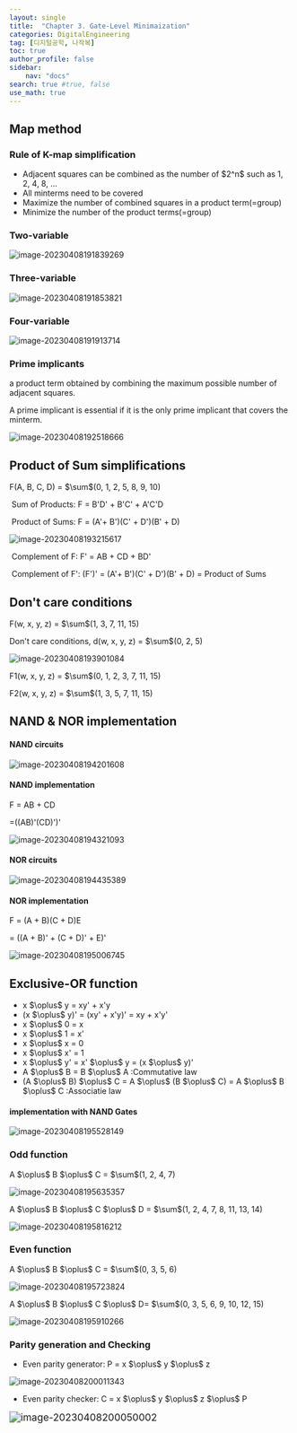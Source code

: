 ```yaml
---
layout: single
title:  "Chapter 3. Gate-Level Minimaization"
categories: DigitalEngineering
tag: [디지털공학, 나작복]
toc: true
author_profile: false
sidebar:
    nav: "docs"
search: true #true, false
use_math: true
---
```




## Map method

### Rule of K-map simplification

* Adjacent squares can be combined as the number of $2^n\$ such as 1, 2, 4, 8, ...
* All minterms need to be covered
* Maximize the number of combined squares in a product term(=group)
* Minimize the number of the product terms(=group)



### Two-variable

![image-20230408191839269]({{site.url}}\images\2023-04-08-Review0408-DigitalEngineering\image-20230408191839269.png)

### Three-variable

![image-20230408191853821]({{site.url}}\images\2023-04-08-Review0408-DigitalEngineering\image-20230408191853821.png)

### Four-variable

![image-20230408191913714]({{site.url}}\images\2023-04-08-Review0408-DigitalEngineering\image-20230408191913714.png)

### Prime implicants

a product term obtained by combining the maximum possible number of adjacent squares.

A prime implicant is essential if it is the only prime implicant that covers the minterm.

![image-20230408192518666]({{site.url}}\images\2023-04-08-Review0408-DigitalEngineering\image-20230408192518666.png)



## Product of Sum simplifications

F(A, B, C, D) = $\sum\$(0, 1, 2, 5, 8, 9, 10)

​	Sum of Products: F = B'D' + B'C' + A'C'D

​	Product of Sums: F = (A'+ B')(C' + D')(B' + D)

![image-20230408193215617]({{site.url}}\images\2023-04-08-Review0408-DigitalEngineering\image-20230408193215617.png)

​	Complement of F: F' = AB + CD + BD'

​	Complement of F': (F')' = (A'+ B')(C' + D')(B' + D) = Product of Sums



## Don't care conditions

F(w, x, y, z) = $\sum\$(1, 3, 7, 11, 15)

Don't care conditions, d(w, x, y, z) = $\sum\$(0, 2, 5)

![image-20230408193901084]({{site.url}}\images\2023-04-08-Review0408-DigitalEngineering\image-20230408193901084.png)

F1(w, x, y, z) = $\sum\$(0, 1, 2, 3, 7, 11, 15)

F2(w, x, y, z) = $\sum\$(1, 3, 5, 7, 11, 15)



## NAND & NOR implementation

#### NAND circuits

![image-20230408194201608]({{site.url}}\images\2023-04-08-Review0408-DigitalEngineering\image-20230408194201608.png)

#### NAND implementation

F = AB + CD

  =((AB)'(CD)')'

![image-20230408194321093]({{site.url}}\images\2023-04-08-Review0408-DigitalEngineering\image-20230408194321093.png)



#### NOR circuits

![image-20230408194435389]({{site.url}}\images\2023-04-08-Review0408-DigitalEngineering\image-20230408194435389.png)



#### NOR implementation

F = (A + B)(C + D)E

  = ((A + B)' + (C + D)' + E)'

![image-20230408195006745]({{site.url}}\images\2023-04-08-Review0408-DigitalEngineering\image-20230408195006745.png)



## Exclusive-OR function

* x $\oplus\$ y = xy' + x'y
* (x $\oplus\$ y)' = (xy' + x'y)' = xy + x'y'
* x $\oplus\$ 0 = x
* x $\oplus\$ 1 = x'
* x $\oplus\$ x = 0
* x $\oplus\$ x' = 1
* x $\oplus\$ y' = x' $\oplus\$ y = (x $\oplus\$ y)'
* A $\oplus\$ B = B $\oplus\$ A :Commutative law
* (A $\oplus\$ B) $\oplus\$ C = A $\oplus\$ (B $\oplus\$ C) = A $\oplus\$ B $\oplus\$ C :Associatie law



#### implementation with NAND Gates

![image-20230408195528149]({{site.url}}\images\2023-04-08-Review0408-DigitalEngineering\image-20230408195528149.png)



### Odd function

A $\oplus\$ B $\oplus\$ C = $\sum\$(1, 2, 4, 7)

![image-20230408195635357]({{site.url}}\images\2023-04-08-Review0408-DigitalEngineering\image-20230408195635357.png)

A $\oplus\$ B $\oplus\$ C $\oplus\$ D = $\sum\$(1, 2, 4, 7, 8, 11, 13, 14)

![image-20230408195816212]({{site.url}}\images\2023-04-08-Review0408-DigitalEngineering\image-20230408195816212.png)



### Even function

A $\oplus\$ B $\oplus\$ C = $\sum\$(0, 3, 5, 6)

![image-20230408195723824]({{site.url}}\images\2023-04-08-Review0408-DigitalEngineering\image-20230408195723824.png)

A $\oplus\$ B $\oplus\$ C $\oplus\$ D= $\sum\$(0, 3, 5, 6, 9, 10, 12, 15)

![image-20230408195910266]({{site.url}}\images\2023-04-08-Review0408-DigitalEngineering\image-20230408195910266.png)



### Parity generation and Checking

* Even parity generator: P = x $\oplus\$ y $\oplus\$ z

![image-20230408200011343]({{site.url}}\images\2023-04-08-Review0408-DigitalEngineering\image-20230408200011343.png)

* Even parity checker: C = x $\oplus\$ y $\oplus\$ z $\oplus\$ P

<img src="{{site.url}}\images\2023-04-08-Review0408-DigitalEngineering\image-20230408200050002.png" alt="image-20230408200050002" style="zoom:125%;" />
